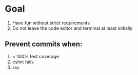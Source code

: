 # Goal
1. Have fun without strict requirements
2. Do not leave the code editor and terminal at least initially

## Prevent commits when:
1. < 100% test coverage
2. eslint fails
3. `any`